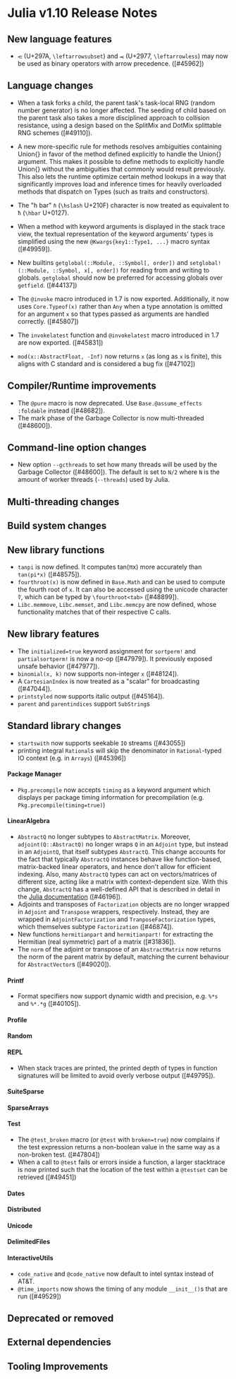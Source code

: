 Julia v1.10 Release Notes
========================

New language features
---------------------

* `⥺` (U+297A, `\leftarrowsubset`) and `⥷` (U+2977, `\leftarrowless`)
  may now be used as binary operators with arrow precedence. ([#45962])

Language changes
----------------

* When a task forks a child, the parent task's task-local RNG (random number generator) is no longer affected. The seeding of child based on the parent task also takes a more disciplined approach to collision resistance, using a design based on the SplitMix and DotMix splittable RNG schemes ([#49110]).
* A new more-specific rule for methods resolves ambiguities containing Union{} in favor of
  the method defined explicitly to handle the Union{} argument. This makes it possible to
  define methods to explicitly handle Union{} without the ambiguities that commonly would
  result previously. This also lets the runtime optimize certain method lookups in a way
  that significantly improves load and inference times for heavily overloaded methods that
  dispatch on Types (such as traits and constructors).
* The "h bar" `ℏ` (`\hslash` U+210F) character is now treated as equivalent to `ħ` (`\hbar` U+0127).
* When a method with keyword arguments is displayed in the stack trace view, the textual
  representation of the keyword arguments' types is simplified using the new
  `@Kwargs{key1::Type1, ...}` macro syntax ([#49959]).

* New builtins `getglobal(::Module, ::Symbol[, order])` and `setglobal!(::Module, ::Symbol, x[, order])`
  for reading from and writing to globals. `getglobal` should now be preferred for accessing globals over
  `getfield`. ([#44137])
* The `@invoke` macro introduced in 1.7 is now exported. Additionally, it now uses `Core.Typeof(x)`
  rather than `Any` when a type annotation is omitted for an argument `x` so that types passed
  as arguments are handled correctly. ([#45807])
* The `invokelatest` function and `@invokelatest` macro introduced in 1.7 are now exported. ([#45831])
* `mod(x::AbstractFloat, -Inf)` now returns `x` (as long as `x` is finite), this aligns with C standard and
is considered a bug fix ([#47102])


Compiler/Runtime improvements
-----------------------------

* The `@pure` macro is now deprecated. Use `Base.@assume_effects :foldable` instead ([#48682]).
* The mark phase of the Garbage Collector is now multi-threaded ([#48600]).

Command-line option changes
---------------------------

* New option `--gcthreads` to set how many threads will be used by the Garbage Collector ([#48600]).
  The default is set to `N/2` where `N` is the amount of worker threads (`--threads`) used by Julia.

Multi-threading changes
-----------------------


Build system changes
--------------------


New library functions
---------------------
* `tanpi` is now defined. It computes tan(πx) more accurately than `tan(pi*x)` ([#48575]).
* `fourthroot(x)` is now defined in `Base.Math` and can be used to compute the fourth root of `x`.
   It can also be accessed using the unicode character `∜`, which can be typed by `\fourthroot<tab>` ([#48899]).
* `Libc.memmove`, `Libc.memset`, and `Libc.memcpy` are now defined, whose functionality matches that of their respective C calls.

New library features
--------------------
* The `initialized=true` keyword assignment for `sortperm!` and `partialsortperm!`
  is now a no-op ([#47979]). It previously exposed unsafe behavior ([#47977]).
* `binomial(x, k)` now supports non-integer `x` ([#48124]).
* A `CartesianIndex` is now treated as a "scalar" for broadcasting ([#47044]).
* `printstyled` now supports italic output ([#45164]).
* `parent` and `parentindices` support `SubString`s

Standard library changes
------------------------

* `startswith` now supports seekable `IO` streams ([#43055])
* printing integral `Rational`s will skip the denominator in `Rational`-typed IO context (e.g. in `Arrays`) ([#45396])

#### Package Manager

* `Pkg.precompile` now accepts `timing` as a keyword argument which displays per package timing information for precompilation (e.g. `Pkg.precompile(timing=true)`)

#### LinearAlgebra

* `AbstractQ` no longer subtypes to `AbstractMatrix`. Moreover, `adjoint(Q::AbstractQ)`
  no longer wraps `Q` in an `Adjoint` type, but instead in an `AdjointQ`, that itself
  subtypes `AbstractQ`. This change accounts for the fact that typically `AbstractQ`
  instances behave like function-based, matrix-backed linear operators, and hence don't
  allow for efficient indexing. Also, many `AbstractQ` types can act on vectors/matrices
  of different size, acting like a matrix with context-dependent size. With this change,
  `AbstractQ` has a well-defined API that is described in detail in the
  [Julia documentation](https://docs.julialang.org/en/v1/stdlib/LinearAlgebra/#man-linalg-abstractq)
  ([#46196]).
* Adjoints and transposes of `Factorization` objects are no longer wrapped in `Adjoint`
  and `Transpose` wrappers, respectively. Instead, they are wrapped in
  `AdjointFactorization` and `TranposeFactorization` types, which themselves subtype
  `Factorization` ([#46874]).
* New functions `hermitianpart` and `hermitianpart!` for extracting the Hermitian
  (real symmetric) part of a matrix ([#31836]).
* The `norm` of the adjoint or transpose of an `AbstractMatrix` now returns the norm of the
  parent matrix by default, matching the current behaviour for `AbstractVector`s ([#49020]).

#### Printf
* Format specifiers now support dynamic width and precision, e.g. `%*s` and `%*.*g` ([#40105]).

#### Profile


#### Random


#### REPL

* When stack traces are printed, the printed depth of types in function signatures will be limited
  to avoid overly verbose output ([#49795]).

#### SuiteSparse


#### SparseArrays


#### Test


* The `@test_broken` macro (or `@test` with `broken=true`) now complains if the test expression returns a
  non-boolean value in the same way as a non-broken test. ([#47804])
* When a call to `@test` fails or errors inside a function, a larger stacktrace is now printed such that the location of the test within a `@testset` can be retrieved ([#49451])

#### Dates


#### Distributed


#### Unicode


#### DelimitedFiles


#### InteractiveUtils

 * `code_native` and `@code_native` now default to intel syntax instead of AT&T.
 * `@time_imports` now shows the timing of any module `__init__()`s that are run ([#49529])

Deprecated or removed
---------------------


External dependencies
---------------------


Tooling Improvements
--------------------


<!--- generated by NEWS-update.jl: -->
